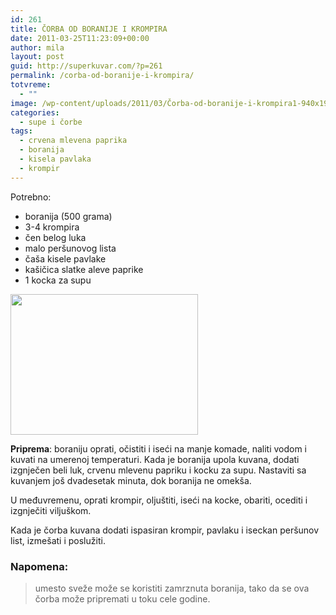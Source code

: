 ```yaml
---
id: 261
title: ČORBA OD BORANIJE I KROMPIRA
date: 2011-03-25T11:23:09+00:00
author: mila
layout: post
guid: http://superkuvar.com/?p=261
permalink: /corba-od-boranije-i-krompira/
totvreme:
  - ""
image: /wp-content/uploads/2011/03/Čorba-od-boranije-i-krompira1-940x198.jpg
categories:
  - supe i čorbe
tags:
  - crvena mlevena paprika
  - boranija
  - kisela pavlaka
  - krompir
---
```

Potrebno:

  * boranija (500 grama)
  * 3-4 krompira
  * čen belog luka
  * malo peršunovog lista
  * čaša kisele pavlake
  * kašičica slatke aleve paprike
  * 1 kocka za supu

<img class="alignnone size-medium wp-image-2847" title="Čorba od boranije i krompira" src="/wp-content/uploads/2011/03/%C4%8Corba-od-boranije-i-krompira1-300x225.jpg" alt="" width="300" height="225" /> 

**Priprema**: boraniju oprati, očistiti i iseći na manje komade, naliti vodom i kuvati na umerenoj temperaturi. Kada je boranija upola kuvana, dodati izgnječen beli luk, crvenu mlevenu papriku i kocku za supu. Nastaviti sa kuvanjem još dvadesetak minuta, dok boranija ne omekša.

U međuvremenu, oprati krompir, oljuštiti, iseći na kocke, obariti, ocediti i izgnječiti viljuškom.

Kada je čorba kuvana dodati ispasiran krompir, pavlaku i iseckan peršunov list, izmešati i poslužiti.

### Napomena:
> umesto sveže može se koristiti zamrznuta boranija, tako da se ova čorba može pripremati u toku cele godine.

&nbsp;